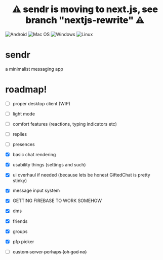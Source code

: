 <h1 align="center" style="font-weight: 900;">
⚠️ sendr is moving to next.js, see branch "nextjs-rewrite" ⚠️
</h1>

![Android](https://img.shields.io/badge/Android-3DDC84?style=for-the-badge&logo=android&logoColor=white) ![Mac OS](https://img.shields.io/badge/mac%20os-000000?style=for-the-badge&logo=macos&logoColor=F0F0F0) ![Windows](https://img.shields.io/badge/Windows-0078D6?style=for-the-badge&logo=windows&logoColor=white) ![Linux](https://img.shields.io/badge/Linux-FCC624?style=for-the-badge&logo=linux&logoColor=black)

# sendr

a minimalist messaging app

# roadmap!

-   [ ] proper desktop client (WIP)

-   [ ] light mode
-   [ ] comfort features (reactions, typing indicators etc)
-   [ ] replies
-   [ ] presences

-   [x] basic chat rendering
-   [x] usability things (settings and such)
-   [x] ui overhaul if needed (because lets be honest GiftedChat is pretty stinky)
-   [x] message input system
-   [x] GETTING FIREBASE TO WORK SOMEHOW
-   [x] dms
-   [x] friends
-   [x] groups
-   [x] pfp picker

-   [ ] ~~custom server perhaps (oh god no)~~
